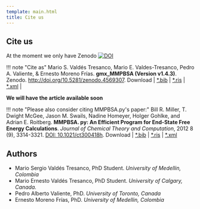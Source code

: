 ```yaml
---
template: main.html
title: Cite us
---
```


## Cite us

At the moment we only have Zenodo [![DOI](https://zenodo.org/badge/DOI/10.5281/zenodo.4569307.svg)](https://doi.org/10.5281/zenodo.4569307)

!!! note "Cite as"
    Mario S. Valdés Tresanco, Mario E. Valdes-Tresanco, Pedro A. Valiente, & Ernesto Moreno Frías.
    **gmx_MMPBSA (Version v1.4.3)**. Zenodo. http://doi.org/10.5281/zenodo.4569307. Download | [*.bib](gmx_MMPBSA_citation.bib)
    | [*.ris](gmx_MMPBSA_citation.ris) | [*.xml](gmx_MMPBSA_citation.xml) |

**We will have the article available soon**

!!! note "Please also consider citing MMPBSA.py's paper:"
    Bill R. Miller, T. Dwight McGee, Jason M. Swails, Nadine Homeyer, Holger Gohlke, and Adrian E. Roitberg. **MMPBSA.
    py: An Efficient Program for End-State Free Energy Calculations**.  _Journal of Chemical Theory and Computation_, 
    2012 8 (9), 3314-3321. [DOI: 10.1021/ct300418h][1]. Download | [*.bib](MMPBSA_py_citation.bib)
    | [*.ris](MMPBSA_py_citation.ris) | [*.xml](MMPBSA_py_citation.xml)

[1]: https://pubs.acs.org/doi/10.1021/ct300418h

## Authors

* Mario Sergio Valdés Tresanco, PhD Student. _University of Medellin, Colombia_
* Mario Ernesto Valdés Tresanco, PhD Student. _University of Calgary, Canada._
* Pedro Alberto Valiente, PhD. _University of Toronto, Canada_
* Ernesto Moreno Frías, PhD. _University of Medellin, Colombia_
